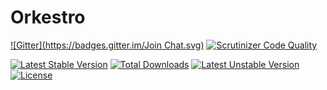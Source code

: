 Orkestro
========

[![Gitter](https://badges.gitter.im/Join Chat.svg)](https://gitter.im/Orkestro/Orkestro?utm_source=badge&utm_medium=badge&utm_campaign=pr-badge&utm_content=badge)
[![Scrutinizer Code Quality](https://scrutinizer-ci.com/g/Orkestro/Orkestro/badges/quality-score.png?b=master)](https://scrutinizer-ci.com/g/Orkestro/Orkestro/?branch=master)

[![Latest Stable Version](https://poser.pugx.org/orkestro/orkestro/v/stable.svg)](https://packagist.org/packages/orkestro/orkestro) [![Total Downloads](https://poser.pugx.org/orkestro/orkestro/downloads.svg)](https://packagist.org/packages/orkestro/orkestro) [![Latest Unstable Version](https://poser.pugx.org/orkestro/orkestro/v/unstable.svg)](https://packagist.org/packages/orkestro/orkestro) [![License](https://poser.pugx.org/orkestro/orkestro/license.svg)](https://packagist.org/packages/orkestro/orkestro)
